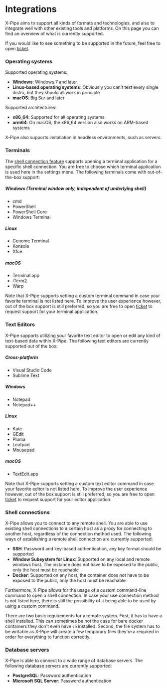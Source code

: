 # Integrations

X-Pipe aims to support all kinds of formats and technologies,
and also to integrate well with other existing tools and platforms.
On this page you can find an overview of what is currently supported.

If you would like to see something to be supported in the future,
feel free to open [ticket](https://github.com/xpipe-io/xpipe/issues).

### Operating systems

Supported operating systems:
- **Windows**: Windows 7 and later
- **Linux-based operating systems**: Obviously you can't test every single distro, but they should all work in principle
- **macOS**: Big Sur and later

Supported architectures:
- **x86_64**: Supported for all operating systems
- **arm64**: On macOS, the x86_64 version also works on ARM-based systems

X-Pipe also supports installation in headless environments, such as servers.

### Terminals

The [shell connection feature](connections/shell-connections) supports opening a terminal application for a specific shell connection.
You are free to choose which terminal application is used here in the settings menu.
The following terminals come with out-of-the-box support:

##### Windows (Terminal window only, independent of underlying shell)
- cmd
- PowerShell
- PowerShell Core
- Windows Terminal

##### Linux
- Genome Terminal
- Konsole
- Xfce

##### macOS
- Terminal.app
- iTerm2
- Warp

Note that X-Pipe supports setting a custom terminal command in case your favorite terminal is not listed here.
To improve the user experience however, out of the box support is still preferred, so
you are free to open [ticket](https://github.com/xpipe-io/xpipe/issues) to request support for your terminal application. 

### Text Editors

X-Pipe supports utilizing your favorite text editor to open or edit any kind of text-based data within X-Pipe.
The following text editors are currently supported out of the box:

##### Cross-platform
- Visual Studio Code
- Sublime Text

##### Windows
- Notepad
- Notepad++

##### Linux
- Kate
- GEdit
- Pluma
- Leafpad
- Mousepad

##### macOS
- TextEdit.app

Note that X-Pipe supports setting a custom text editor command in case your favorite editor is not listed here.
To improve the user experience however, out of the box support is still preferred, so
you are free to open [ticket](https://github.com/xpipe-io/xpipe/issues) to request support for your editor application. 

### Shell connections

X-Pipe allows you to connect to any remote shell.
You are able to use existing shell connections to a certain host as a proxy for
connecting to another host, regardless of the connection method used.
The following ways of establishing a remote shell connection are currently supported:
- **SSH**: Password and key-based authentication, any key format should be supported
- **Window Subsystem for Linux**: Supported on any local and remote windows host. The instance
  does not have to be exposed to the public, only the host must be reachable
- **Docker**: Supported on any host, the container does not have to be exposed to the public, only the host must be reachable

Furthermore, X-Pipe allows for the usage of a custom command-line command to open a shell connection.
In case your use connection method is not listed here, there is still
the possibility of it being able to be used by using a custom command.

There are two basic requirements for a remote system.
First, it has to have a shell installed.
This can sometimes be not the case for bare docker containers they don't even have `sh` installed.
Second, the file system has to be writable as X-Pipe will
create a few temporary files they're a required in order for everything to function correctly.

### Database servers

X-Pipe is able to connect to a wide range of database servers.
The following database servers are currently supported:
- **PostgreSQL**: Password authentication
- **Microsoft SQL Server**: Password authentication
